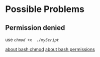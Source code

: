 # Possible Problems

## Permission denied

use *`chmod +x  ./myScript`*

[about bash chmod][1]
[about bash permissions][2]

[1]:https://ss64.com/bash/syntax-permissions.html
[2]:https://ss64.com/bash/syntax-permissions.html